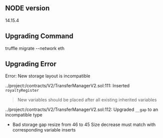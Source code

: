 ## NODE version
14.15.4


## Upgrading Command

truffle migrate --network eth

## Upgrading Error

Error: New storage layout is incompatible

../project:/contracts/V2/TransferManagerV2.sol:111: Inserted `royaltyRegister`
  > New variables should be placed after all existing inherited variables

../project:/contracts/V2/TransferManagerV2.sol:112: Upgraded `__gap` to an incompatible type
  - Bad storage gap resize from 46 to 45
    Size decrease must match with corresponding variable inserts